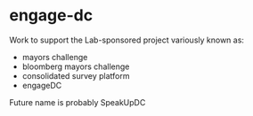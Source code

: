 # engage-dc

Work to support the Lab-sponsored project variously known as:
* mayors challenge
* bloomberg mayors challenge
* consolidated survey platform
* engageDC

Future name is probably SpeakUpDC
